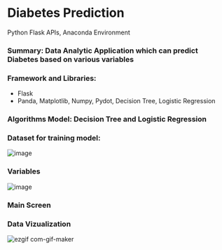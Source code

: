 # Diabetes Prediction
Python Flask APIs, Anaconda Environment

### Summary: Data Analytic Application which can predict Diabetes based on various variables

### Framework and Libraries:
- Flask
- Panda, Matplotlib, Numpy, Pydot, Decision Tree, Logistic Regression

### Algorithms Model: Decision Tree and Logistic Regression

### Dataset for training model:
![image](https://user-images.githubusercontent.com/39202933/70865695-50a26c80-1f2e-11ea-8951-5453a1a05400.png)

### Variables

![image](https://user-images.githubusercontent.com/39202933/70865719-99f2bc00-1f2e-11ea-97be-46a97f1bc46a.png)

### Main Screen

### Data Vizualization
![ezgif com-gif-maker](https://user-images.githubusercontent.com/39202933/70865771-5056a100-1f2f-11ea-9724-3f9061bc7c23.gif)
